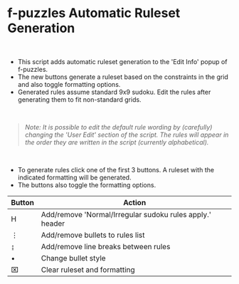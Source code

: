 # f-puzzles Automatic Ruleset Generation


<br>

* This script adds automatic ruleset generation to the 'Edit Info' popup of f-puzzles. 
* The new buttons generate a ruleset based on the constraints in the grid and also toggle formatting options.
* Generated rules assume standard 9x9 sudoku. Edit the rules after generating them to fit non-standard grids.

<br>

> *Note: It is possible to edit the default rule wording by (carefully) changing the 'User Edit' section of the script. The rules will appear in the order they are written in the script (currently alphabetical).*

<br>

* To generate rules click one of the first 3 buttons. A ruleset with the indicated formatting will be generated.
* The buttons also toggle the formatting options.

|Button|Action|
| --- | --- |
| H | Add/remove 'Normal/Irregular sudoku rules apply.' header |
| ⋮ | Add/remove bullets to rules list |
| ↨ | Add/remove line breaks between rules |
| • | Change bullet style |
| ⌧ | Clear ruleset and formatting |


